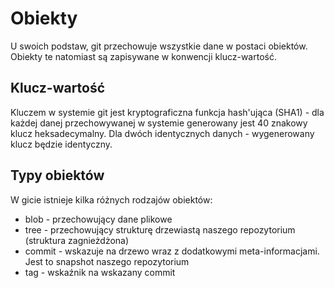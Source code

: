 # Obiekty

U swoich podstaw, git przechowuje wszystkie dane w postaci obiektów. Obiekty te natomiast są zapisywane w konwencji klucz-wartość.

## Klucz-wartość

Kluczem w systemie git jest kryptograficzna funkcja hash'ująca (SHA1) - dla każdej danej przechowywanej w systemie generowany jest 40 znakowy klucz heksadecymalny. Dla dwóch identycznych danych - wygenerowany klucz będzie identyczny.

## Typy obiektów

W gicie istnieje kilka różnych rodzajów obiektów:

* blob - przechowujący dane plikowe
* tree - przechowujący strukturę drzewiastą naszego repozytorium (struktura zagnieżdżona)
* commit - wskazuje na drzewo wraz z dodatkowymi meta-informacjami. Jest to snapshot naszego repozytorium
* tag - wskaźnik na wskazany commit